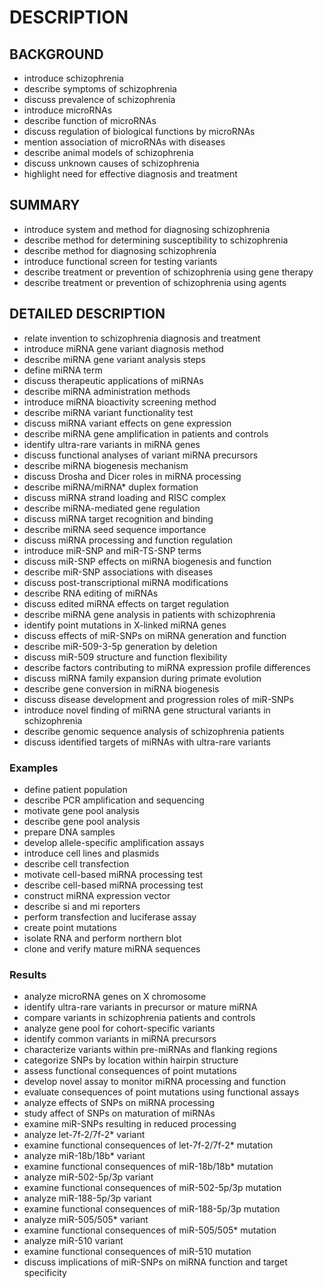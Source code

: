 # DESCRIPTION

## BACKGROUND

- introduce schizophrenia
- describe symptoms of schizophrenia
- discuss prevalence of schizophrenia
- introduce microRNAs
- describe function of microRNAs
- discuss regulation of biological functions by microRNAs
- mention association of microRNAs with diseases
- describe animal models of schizophrenia
- discuss unknown causes of schizophrenia
- highlight need for effective diagnosis and treatment

## SUMMARY

- introduce system and method for diagnosing schizophrenia
- describe method for determining susceptibility to schizophrenia
- describe method for diagnosing schizophrenia
- introduce functional screen for testing variants
- describe treatment or prevention of schizophrenia using gene therapy
- describe treatment or prevention of schizophrenia using agents

## DETAILED DESCRIPTION

- relate invention to schizophrenia diagnosis and treatment
- introduce miRNA gene variant diagnosis method
- describe miRNA gene variant analysis steps
- define miRNA term
- discuss therapeutic applications of miRNAs
- describe miRNA administration methods
- introduce miRNA bioactivity screening method
- describe miRNA variant functionality test
- discuss miRNA variant effects on gene expression
- describe miRNA gene amplification in patients and controls
- identify ultra-rare variants in miRNA genes
- discuss functional analyses of variant miRNA precursors
- describe miRNA biogenesis mechanism
- discuss Drosha and Dicer roles in miRNA processing
- describe miRNA/miRNA* duplex formation
- discuss miRNA strand loading and RISC complex
- describe miRNA-mediated gene regulation
- discuss miRNA target recognition and binding
- describe miRNA seed sequence importance
- discuss miRNA processing and function regulation
- introduce miR-SNP and miR-TS-SNP terms
- discuss miR-SNP effects on miRNA biogenesis and function
- describe miR-SNP associations with diseases
- discuss post-transcriptional miRNA modifications
- describe RNA editing of miRNAs
- discuss edited miRNA effects on target regulation
- describe miRNA gene analysis in patients with schizophrenia
- identify point mutations in X-linked miRNA genes
- discuss effects of miR-SNPs on miRNA generation and function
- describe miR-509-3-5p generation by deletion
- discuss miR-509 structure and function flexibility
- describe factors contributing to miRNA expression profile differences
- discuss miRNA family expansion during primate evolution
- describe gene conversion in miRNA biogenesis
- discuss disease development and progression roles of miR-SNPs
- introduce novel finding of miRNA gene structural variants in schizophrenia
- describe genomic sequence analysis of schizophrenia patients
- discuss identified targets of miRNAs with ultra-rare variants

### Examples

- define patient population
- describe PCR amplification and sequencing
- motivate gene pool analysis
- describe gene pool analysis
- prepare DNA samples
- develop allele-specific amplification assays
- introduce cell lines and plasmids
- describe cell transfection
- motivate cell-based miRNA processing test
- describe cell-based miRNA processing test
- construct miRNA expression vector
- describe si and mi reporters
- perform transfection and luciferase assay
- create point mutations
- isolate RNA and perform northern blot
- clone and verify mature miRNA sequences

### Results

- analyze microRNA genes on X chromosome
- identify ultra-rare variants in precursor or mature miRNA
- compare variants in schizophrenia patients and controls
- analyze gene pool for cohort-specific variants
- identify common variants in miRNA precursors
- characterize variants within pre-miRNAs and flanking regions
- categorize SNPs by location within hairpin structure
- assess functional consequences of point mutations
- develop novel assay to monitor miRNA processing and function
- evaluate consequences of point mutations using functional assays
- analyze effects of SNPs on miRNA processing
- study affect of SNPs on maturation of miRNAs
- examine miR-SNPs resulting in reduced processing
- analyze let-7f-2/7f-2* variant
- examine functional consequences of let-7f-2/7f-2* mutation
- analyze miR-18b/18b* variant
- examine functional consequences of miR-18b/18b* mutation
- analyze miR-502-5p/3p variant
- examine functional consequences of miR-502-5p/3p mutation
- analyze miR-188-5p/3p variant
- examine functional consequences of miR-188-5p/3p mutation
- analyze miR-505/505* variant
- examine functional consequences of miR-505/505* mutation
- analyze miR-510 variant
- examine functional consequences of miR-510 mutation
- discuss implications of miR-SNPs on miRNA function and target specificity

